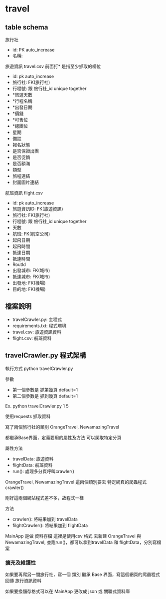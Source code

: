 # travel

## table schema
旅行社

* id: PK auto_increase
* 名稱: 


旅遊資訊 travel.csv
前面打* 是指至少抓取的欄位

* id: pk auto_increase
* 旅行社: FK(旅行社)
* 行程號: 跟 旅行社_id unique together 
* *旅遊天數
* *行程名稱
* *出發日期
* *價錢
* *可售位
* *總團位
* 星期
* 備註
* 報名狀態
* 是否保證出團
* 是否促銷
* 是否額滿
* 類型 
* 旅程連結
* 封面圖片連結

航班資訊 flight.csv
* id: pk auto_increase
* 旅遊資訊ID: FK(旅遊資訊)
* 旅行社: FK(旅行社) 
* 行程號: 跟 旅行社_id unique together 
* 天數
* 航班: FK(航空公司)
* 起飛日期
* 起飛時間
* 抵達日期
* 抵達時間
* RoutId
* 出發城市: FK(城市)
* 抵達城市: FK(城市)
* 出發地: FK(機場)
* 目的地: FK(機場)

## 檔案說明

* travelCrawler.py: 主程式
* requirements.txt: 程式環境
* travel.csv: 旅遊資訊資料
* flight.csv: 航班資料

## travelCrawler.py 程式架構

執行方式
python travelCrawler.py 

參數
* 第一個參數是 抓第幾頁 default=1
* 第二個參數是 抓到幾頁 default=1

Ex. python travelCrawler.py 1 5

使用requests 抓取資料

寫了兩個旅行社的類別 OrangeTravel, NewamazingTravel

都繼承Base界面，定義要用的屬性及方法 可以爬取特定分頁 

屬性方法
* travelData: 旅遊資料
* flightData: 航班資料
* run(): 處理多分頁呼叫crawler()

OrangeTravel, NewamazingTravel 這兩個類別要去 特定網頁的爬蟲程式 crawler()

剛好這兩個網站程式差不多，故程式一樣

方法
* crawler(): 將結果加到 travelData
* filghtCrawler(): 將結果加到 flightData


MainApp 是做 資料存檔 這裡是使用csv 格式
去新建 OrangeTravel 與 NewamazingTravel, 並跑run()，都可以拿到travelData 和 flightData，分別寫檔案

### 擴充及維護性

如果要再爬另一間旅行社，寫一個 類別 繼承 Base 界面，寫這個網頁的爬蟲程式 回傳 旅行資訊資料

如果要換儲存格式可以在 MainApp 更改成 json 或 關聯式資料庫


